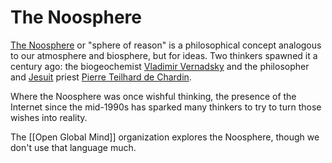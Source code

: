 # The Noosphere

[The Noosphere](http://en.wikipedia.org/wiki/Noosphere) or "sphere of reason" is a philosophical concept analogous to our atmosphere and biosphere, but for ideas. Two thinkers spawned it a century ago: the biogeochemist [Vladimir Vernadsky](https://en.wikipedia.org/wiki/Vladimir_Vernadsky "Vladimir Vernadsky") and the philosopher and [Jesuit](https://en.wikipedia.org/wiki/Society_of_Jesus "Society of Jesus") priest [Pierre Teilhard de Chardin](https://en.wikipedia.org/wiki/Pierre_Teilhard_de_Chardin "Pierre Teilhard de Chardin"). 

Where the Noosphere was once wishful thinking, the presence of the Internet since the mid-1990s has sparked many thinkers to try to turn those wishes into reality. 

The [[Open Global Mind]] organization explores the Noosphere, though we don't use that language much. 